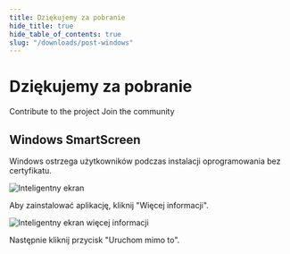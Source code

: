 ```yaml
---
title: Dziękujemy za pobranie
hide_title: true
hide_table_of_contents: true
slug: "/downloads/post-windows"
---
```


<div className="text-center margin-top--xl">

# Dziękujemy za pobranie

<div className="row margin-bottom--lg padding--sm flex-center">
<Link className="button button--outline button--warning button--lg margin--sm" href="/contributing">
  Contribute to the project
</Link>
<Link className="button button--outline button--info button--lg margin--sm" href="https://linwood.dev/matrix">
  Join the community
</Link>

</div>

## Windows SmartScreen


Windows ostrzega użytkowników podczas instalacji oprogramowania bez certyfikatu.

![Inteligentny ekran](/img/smart-screen.png)

Aby zainstalować aplikację, kliknij "Więcej informacji".

![Inteligentny ekran więcej informacji](/img/smart-screen-more-info.png)

Następnie kliknij przycisk "Uruchom mimo to".

</div>
